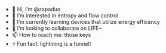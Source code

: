 - 👋 Hi, I’m @zapaduo
- 👀 I’m interested in entropy and flow control
- 🌱 I’m currently learning devices that utilize energy efficency
- 💞️ I’m looking to collaborate on LIFE~
- 📫 How to reach me: those keys
- ⚡ Fun fact: lightining is a funnel!

<!---
zapaduo/zapaduo is an ✨ electric ✨ repo because I appeared in the "GitHub" wild.
You can click "challenge this trainer" ? to take a look at your changes : run.
console.log("You got away safely!")
--->
